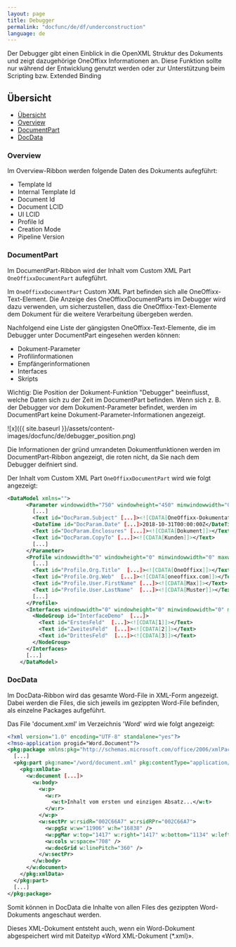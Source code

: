 ```yaml
---
layout: page
title: Debugger
permalink: "docfunc/de/df/underconstruction"
language: de
---
```


Der Debugger gibt einen Einblick in die OpenXML Struktur des Dokuments und zeigt dazugehörige OneOffixx
Informationen an. Diese Funktion sollte nur während der Entwicklung genutzt werden oder zur Unterstützung beim
Scripting bzw. Extended Binding

## Übersicht
<!-- TOC -->
- [Übersicht](#übersicht)
- [Overview](#overview)
- [DocumentPart](#documentpart)
- [DocData](#docdata)
<!-- /TOC -->

### Overview

Im Overview-Ribbon werden folgende Daten des Dokuments aufegführt:
 
-  Template Id
-  Internal Template Id
-  Document Id
-  Document LCID
-  UI LCID
-  Profile Id
-  Creation Mode
-  Pipeline Version

### DocumentPart

Im DocumentPart-Ribbon wird der Inhalt vom Custom XML Part `OneOffixxDocumentPart` aufegführt.<br />

Im `OneOffixxDocumentPart` Custom XML Part befinden sich alle OneOffixx-Text-Element. Die Anzeige des OneOffixxDocumentParts im Debugger wird dazu verwenden, um sicherzustellen, dass die OneOffixx-Text-Elemente dem Dokument für die weitere Verarbeitung übergeben werden.

Nachfolgend eine Liste der gängigsten OneOffixx-Text-Elemente, die im Debugger unter DocumentPart eingesehen werden können:

-  Dokument-Parameter
-  Profilinformationen
-  Empfängerinformationen
-  Interfaces
-  Skripts

Wichtig: Die Position der Dokument-Funktion "Debugger" beeinflusst, welche Daten sich zu der Zeit im DocumentPart befinden. Wenn sich z. B. der Debugger vor dem Dokument-Parameter befindet, werden im DocumentPart keine Dokument-Parameter-Informationen angezeigt.

![x]({{ site.baseurl }}/assets/content-images/docfunc/de/debugger_position.png)

Die Informationen der gründ umrandeten Dokumentfunktionen werden im DocumentPart-Ribbon angezeigt, die roten nicht, da Sie nach dem Debugger deifniert sind.

Der Inhalt vom Custom XML Part `OneOffixxDocumentPart` wird wie folgt angezeigt:

```xml
<DataModel xmlns="">
      <Parameter windowwidth="750" windowheight="450" minwindowwidth="0" maxwindowwidth="0" minwindowheight="0" maxwindowheight="0">
        [...]
        <Text id="DocParam.Subject" [...]><![CDATA[OneOffixx-Dokumentation]]></Text>
        <DateTime id="DocParam.Date" [...]>2018-10-31T00:00:00Z</DateTime>
        <Text id="DocParam.Enclosures" [...]><![CDATA[Dokument]]></Text>
        <Text id="DocParam.CopyTo" [...]><![CDATA[Kunden]]></Text>
        [...]
      </Parameter>
      <Profile windowwidth="0" windowheight="0" minwindowwidth="0" maxwindowwidth="0" minwindowheight="0" maxwindowheight="0">
        [...]
        <Text id="Profile.Org.Title"  [...]><![CDATA[OneOffixx]]></Text>
        <Text id="Profile.Org.Web"  [...]><![CDATA[oneoffixx.com]]></Text>
        <Text id="Profile.User.FirstName" [...]><![CDATA[Max]]></Text>
        <Text id="Profile.User.LastName"  [...]><![CDATA[Muster]]></Text>
        [...]
      </Profile>
      <Interfaces windowwidth="0" windowheight="0" minwindowwidth="0" maxwindowwidth="0" minwindowheight="0" maxwindowheight="0">
        <NodeGroup id="InterfaceDemo"  [...]>
          <Text id="ErstesFeld"  [...]><![CDATA[1]]></Text>
          <Text id="ZweitesFeld"  [...]><![CDATA[2]]></Text>
          <Text id="DrittesFeld"  [...]><![CDATA[3]]></Text>
        </NodeGroup>
      </Interfaces>
      [...]
    </DataModel>
```

### DocData

Im DocData-Ribbon wird das gesamte Word-File in XML-Form angezeigt. Dabei werden die Files, die sich jeweils im gezippten Word-File befinden, als einzelne Packages aufgeführt.

Das File 'document.xml' im Verzeichnis 'Word' wird wie folgt angezeigt:

```xml
<?xml version="1.0" encoding="UTF-8" standalone="yes"?>
<?mso-application progid="Word.Document"?>
<pkg:package xmlns:pkg="http://schemas.microsoft.com/office/2006/xmlPackage">
  [...]
  <pkg:part pkg:name="/word/document.xml" pkg:contentType="application/vnd.openxmlformats-officedocument.wordprocessingml.document.main+xml">
    <pkg:xmlData>
      <w:document [...]>
        <w:body>
          <w:p>
            <w:r>
              <w:t>Inhalt vom ersten und einzigen Absatz...</w:t>
            </w:r>
          </w:p>
          <w:sectPr w:rsidR="002C66A7" w:rsidRPr="002C66A7">
            <w:pgSz w:w="11906" w:h="16838" />
            <w:pgMar w:top="1417" w:right="1417" w:bottom="1134" w:left="1417" w:header="708" w:footer="708" w:gutter="0" />
            <w:cols w:space="708" />
            <w:docGrid w:linePitch="360" />
          </w:sectPr>
        </w:body>
      </w:document>
    </pkg:xmlData>
  </pkg:part>
  [...]
</pkg:package>
```

Somit können in DocData die Inhalte von allen Files des gezippten Word-Dokuments angeschaut werden.

Dieses XML-Dokument entsteht auch, wenn ein Word-Dokument abgespeichert wird mit Dateityp «Word XML-Dokument (*.xml)».
